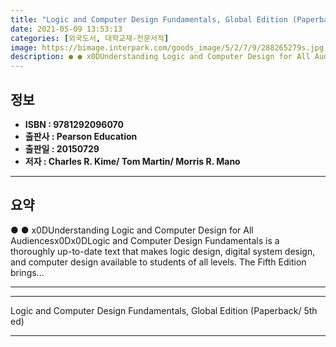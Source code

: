 ```yaml
---
title: "Logic and Computer Design Fundamentals, Global Edition (Paperback/ 5th ed)"
date: 2021-05-09 13:53:13
categories: [외국도서, 대학교재-전문서적]
image: https://bimage.interpark.com/goods_image/5/2/7/9/288265279s.jpg
description: ● ● x0DUnderstanding Logic and Computer Design for All Audiencesx0Dx0DLogic and Computer Design Fundamentals is a thoroughly up-to-date text that makes logic
---
```


## **정보**

- **ISBN : 9781292096070**
- **출판사 : Pearson Education**
- **출판일 : 20150729**
- **저자 : Charles R. Kime/ Tom Martin/ Morris R. Mano**

------



## **요약**

●  ●  x0DUnderstanding Logic and Computer Design for All Audiencesx0Dx0DLogic and Computer Design Fundamentals is a thoroughly up-to-date text that makes logic design, digital system design, and computer design available to students of all levels. The Fifth Edition brings... 

------



------


Logic and Computer Design Fundamentals, Global Edition (Paperback/ 5th ed) 

------


